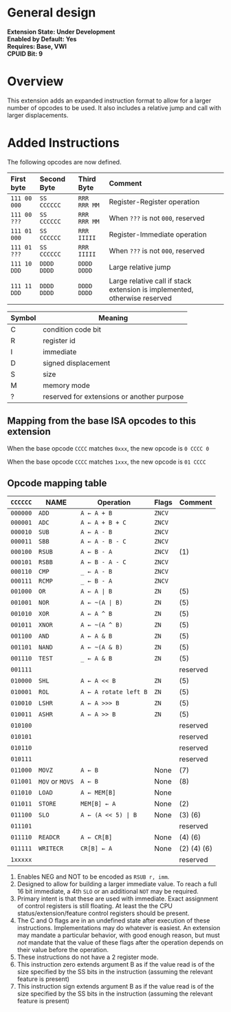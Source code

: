 # General design

**Extension State: Under Development**  
**Enabled by Default: Yes**  
**Requires: Base, VWI**  
**CPUID Bit: 9**

# Overview

This extension adds an expanded instruction format to allow for a larger number of opcodes to be used. It also includes a relative jump and call with larger displacements.

# Added Instructions

The following opcodes are now defined.

| First byte    | Second Byte  | Third Byte   | Comment                                                                   |
|:--------------|:-------------|:-------------|:--------------------------------------------------------------------------|
| `111 00 000`  | `SS CCCCCC`  | `RRR RRR MM` | Register-Register operation                                               |
| `111 00 ???`  | `SS CCCCCC`  | `RRR RRR MM` | When `???` is not `000`, reserved                                         |
| `111 01 000`  | `SS CCCCCC`  | `RRR IIIII`  | Register-Immediate operation                                              |
| `111 01 ???`  | `SS CCCCCC`  | `RRR IIIII`  | When `???` is not `000`, reserved                                         |
| `111 10 DDD`  | `DDDD DDDD`  | `DDDD DDDD`  | Large relative jump                                                       |
| `111 11 DDD`  | `DDDD DDDD`  | `DDDD DDDD`  | Large relative call if stack extension is implemented, otherwise reserved |

| Symbol | Meaning                                    |
|--------|--------------------------------------------|
| C      | condition code bit                         |
| R      | register id                                |
| I      | immediate                                  |
| D      | signed displacement                        |
| S      | size                                       |
| M      | memory mode                                |
| ?      | reserved for extensions or another purpose |

## Mapping from the base ISA opcodes to this extension

When the base opcode `CCCC` matches `0xxx`, the new opcode is `0 CCCC 0`

When the base opcode `CCCC` matches `1xxx`, the new opcode is `01 CCCC`

## Opcode mapping table

| `CCCCCC` | NAME            | Operation                          | Flags  | Comment     |
|----------|-----------------|------------------------------------|--------|-------------|
| `000000` | `ADD`           | `A ← A + B`                        | `ZNCV` |             |
| `000001` | `ADC`           | `A ← A + B + C`                    | `ZNCV` |             |
| `000010` | `SUB`           | `A ← A - B`                        | `ZNCV` |             |
| `000011` | `SBB`           | `A ← A - B - C`                    | `ZNCV` |             |
| `000100` | `RSUB`          | `A ← B - A`                        | `ZNCV` | (1)         |
| `000101` | `RSBB`          | `A ← B - A - C`                    | `ZNCV` |             |
| `000110` | `CMP`           | `_ ← A - B`                        | `ZNCV` |             |
| `000111` | `RCMP`          | `_ ← B - A`                        | `ZNCV` |             |
| `001000` | `OR`            | <code>A ← A &#124; B</code>        | `ZN`   | (5)         |
| `001001` | `NOR`           | <code>A ← ~(A &#124; B)</code>     | `ZN`   | (5)         |
| `001010` | `XOR`           | `A ← A ^ B`                        | `ZN`   | (5)         |
| `001011` | `XNOR`          | `A ← ~(A ^ B)`                     | `ZN`   | (5)         |
| `001100` | `AND`           | `A ← A & B`                        | `ZN`   | (5)         |
| `001101` | `NAND`          | `A ← ~(A & B)`                     | `ZN`   | (5)         |
| `001110` | `TEST`          | `_ ← A & B`                        | `ZN`   | (5)         |
| `001111` |                 |                                    |        | reserved    |
| `010000` | `SHL`           | `A ← A << B`                       | `ZN`   | (5)         |
| `010001` | `ROL`           | `A ← A rotate left B`              | `ZN`   | (5)         |
| `010010` | `LSHR`          | `A ← A >>> B`                      | `ZN`   | (5)         |
| `010011` | `ASHR`          | `A ← A >> B`                       | `ZN`   | (5)         |
| `010100` |                 |                                    |        | reserved    |
| `010101` |                 |                                    |        | reserved    |
| `010110` |                 |                                    |        | reserved    |
| `010111` |                 |                                    |        | reserved    |
| `011000` | `MOVZ`          | `A ← B`                            | None   | (7)         |
| `011001` | `MOV` or `MOVS` | `A ← B`                            | None   | (8)         |
| `011010` | `LOAD`          | `A ← MEM[B]`                       | None   |             |
| `011011` | `STORE`         | `MEM[B] ← A`                       | None   | (2)         |
| `011100` | `SLO`           | <code>A ← (A << 5) &#124; B</code> | None   | (3) (6)     |
| `011101` |                 |                                    |        | reserved    |
| `011110` | `READCR`        | `A ← CR[B]`                        | None   | (4) (6)     |
| `011111` | `WRITECR`       | `CR[B] ← A`                        | None   | (2) (4) (6) |
| `1xxxxx` |                 |                                    |        | reserved    |


1) Enables NEG and NOT to be encoded as `RSUB r, imm`.
3) Designed to allow for building a larger immediate value. To reach a full 16 bit immediate, a 4th `SLO` or an additional `NOT` may be required.
4) Primary intent is that these are used with immediate. Exact assignment of control registers is still floating. At least the the CPU status/extension/feature control registers should be present.
5) The C and O flags are in an undefined state after execution of these instructions. Implementations may do whatever is easiest. An extension may mandate a particular behavior, with good enough reason, but must *not* mandate that the value of these flags after the operation depends on their value before the operation.
6) These instructions do not have a 2 register mode.
7) This instruction zero extends argument B as if the value read is of the size specified by the SS bits in the instruction (assuming the relevant feature is present)
8) This instruction sign extends argument B as if the value read is of the size specified by the SS bits in the instruction (assuming the relevant feature is present)

